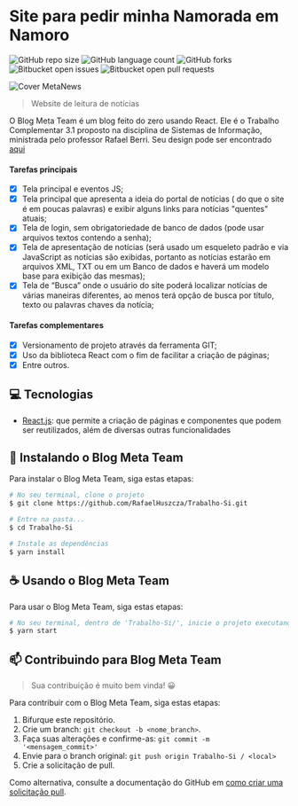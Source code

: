# Site para pedir minha Namorada em Namoro

![GitHub repo size](https://img.shields.io/github/repo-size/RafaelHuszcza/Trabalho-Si?style=for-the-badge)
![GitHub language count](https://img.shields.io/github/languages/count/RafaelHuszcza/Trabalho-Si?style=for-the-badge)
![GitHub forks](https://img.shields.io/github/forks/RafaelHuszcza/Trabalho-Si?style=for-the-badge)
![Bitbucket open issues](https://img.shields.io/bitbucket/issues/RafaelHuszcza/Trabalho-Si?style=for-the-badge)
![Bitbucket open pull requests](https://img.shields.io/bitbucket/pr-raw/RafaelHuszcza/Trabalho-Si?style=for-the-badge)


<!-- Alterar cover quando o projeto estiver 100% funcional -->
![Cover MetaNews](https://user-images.githubusercontent.com/62501031/148819263-3e8a0c4a-d166-463a-a4b9-e1d731260f59.gif)

> Website de leitura de notícias

O Blog Meta Team é um blog feito do zero usando React. Ele é o Trabalho Complementar 3.1 proposto na disciplina de Sistemas de Informação, ministrada pelo professor Rafael Berri. Seu design pode ser encontrado [aqui](https://www.canva.com/design/DAE0-o_Qdz8/3CIb63AvQM7X0AZgDrpg0g/view?utm_content=DAE0-o_Qdz8&utm_campaign=designshare&utm_medium=link&utm_source=sharebutton#3)

#### Tarefas principais

- [x] Tela principal e eventos JS;
- [x] Tela principal que apresenta a ideia do portal de notícias ( do que o site é em poucas palavras) e exibir alguns links para notícias "quentes" atuais;
- [x] Tela de login, sem obrigatoriedade de banco de dados (pode usar arquivos textos contendo a senha);
- [x] Tela de apresentação de notícias (será usado um esqueleto padrão e via JavaScript as notícias são exibidas, portanto as notícias estarão em arquivos XML, TXT ou em um Banco de dados e haverá um modelo base para exibição das mesmas);
- [x] Tela de “Busca” onde o usuário do site poderá localizar notícias de várias maneiras diferentes, ao menos terá opção de busca por título, texto ou palavras chaves da notícia;

#### Tarefas complementares

- [x] Versionamento de projeto através da ferramenta GIT;
- [x] Uso da biblioteca React com o fim de facilitar a criação de páginas;
- [x] Entre outros.

## 💻 Tecnologias

- [React.js](https://pt-br.reactjs.org/): que permite a criação de páginas e componentes que podem ser reutilizados, além de diversas outras funcionalidades

## 🚀 Instalando o Blog Meta Team

Para instalar o Blog Meta Team, siga estas etapas:

```bash
# No seu terminal, clone o projeto
$ git clone https://github.com/RafaelHuszcza/Trabalho-Si.git

# Entre na pasta...
$ cd Trabalho-Si

# Instale as dependências
$ yarn install
```

## ☕ Usando o Blog Meta Team

Para usar o Blog Meta Team, siga estas etapas:

```bash
# No seu terminal, dentro de 'Trabalho-Si/', inicie o projeto executando
$ yarn start
```

## 📫 Contribuindo para Blog Meta Team

> Sua contribuição é muito bem vinda! 😀

Para contribuir com o Blog Meta Team, siga estas etapas:

1. Bifurque este repositório.
2. Crie um branch: `git checkout -b <nome_branch>`.
3. Faça suas alterações e confirme-as: `git commit -m '<mensagem_commit>'`
4. Envie para o branch original: `git push origin Trabalho-Si / <local>`
5. Crie a solicitação de pull.

Como alternativa, consulte a documentação do GitHub em [como criar uma solicitação pull](https://help.github.com/en/github/collaborating-with-issues-and-pull-requests/creating-a-pull-request).
